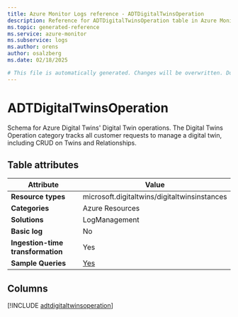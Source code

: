 ```yaml
---
title: Azure Monitor Logs reference - ADTDigitalTwinsOperation
description: Reference for ADTDigitalTwinsOperation table in Azure Monitor Logs.
ms.topic: generated-reference
ms.service: azure-monitor
ms.subservice: logs
ms.author: orens
author: osalzberg
ms.date: 02/18/2025

# This file is automatically generated. Changes will be overwritten. Do not change this file directly.
---
```


# ADTDigitalTwinsOperation

Schema for Azure Digital Twins' Digital Twin operations. The Digital Twins Operation category tracks all customer requests to manage a digital twin, including CRUD on Twins and Relationships.


## Table attributes

|Attribute|Value|
|---|---|
|**Resource types**|microsoft.digitaltwins/digitaltwinsinstances|
|**Categories**|Azure Resources|
|**Solutions**| LogManagement|
|**Basic log**|No|
|**Ingestion-time transformation**|Yes|
|**Sample Queries**|[Yes](/azure/azure-monitor/reference/queries/adtdigitaltwinsoperation)|



## Columns
  
[!INCLUDE [adtdigitaltwinsoperation](~/reusable-content/ce-skilling/azure/includes/azure-monitor/reference/tables/adtdigitaltwinsoperation-include.md)]
